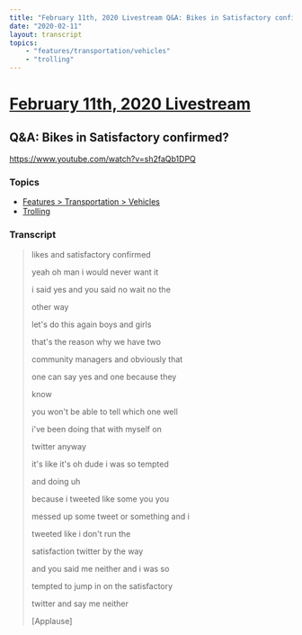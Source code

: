 ```yaml
---
title: "February 11th, 2020 Livestream Q&A: Bikes in Satisfactory confirmed?"
date: "2020-02-11"
layout: transcript
topics:
    - "features/transportation/vehicles"
    - "trolling"
---
```

# [February 11th, 2020 Livestream](../2020-02-11.md)
## Q&A: Bikes in Satisfactory confirmed?
https://www.youtube.com/watch?v=sh2faQb1DPQ

### Topics
* [Features > Transportation > Vehicles](../topics/features/transportation/vehicles.md)
* [Trolling](../topics/trolling.md)

### Transcript

> likes and satisfactory confirmed
> 
> yeah oh man i would never want it
> 
> i said yes and you said no wait no the
> 
> other way
> 
> let's do this again boys and girls
> 
> that's the reason why we have two
> 
> community managers and obviously that
> 
> one can say yes and one because they
> 
> know
> 
> you won't be able to tell which one well
> 
> i've been doing that with myself on
> 
> twitter anyway
> 
> it's like it's oh dude i was so tempted
> 
> and doing uh
> 
> because i tweeted like some you you
> 
> messed up some tweet or something and i
> 
> tweeted like i don't run the
> 
> satisfaction twitter by the way
> 
> and you said me neither and i was so
> 
> tempted to jump in on the satisfactory
> 
> twitter and say me neither
> 
> [Applause]
> 
